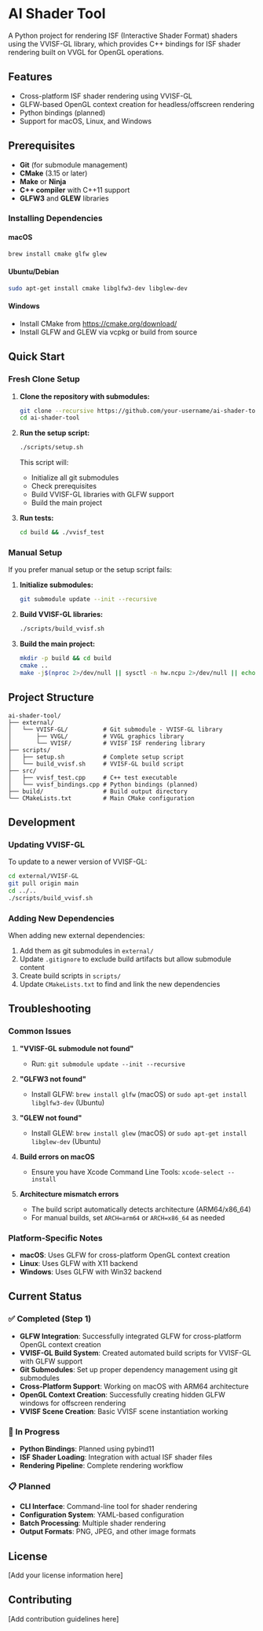 # AI Shader Tool

A Python project for rendering ISF (Interactive Shader Format) shaders using the VVISF-GL library, which provides C++ bindings for ISF shader rendering built on VVGL for OpenGL operations.

## Features

- Cross-platform ISF shader rendering using VVISF-GL
- GLFW-based OpenGL context creation for headless/offscreen rendering
- Python bindings (planned)
- Support for macOS, Linux, and Windows

## Prerequisites

- **Git** (for submodule management)
- **CMake** (3.15 or later)
- **Make** or **Ninja**
- **C++ compiler** with C++11 support
- **GLFW3** and **GLEW** libraries

### Installing Dependencies

#### macOS
```bash
brew install cmake glfw glew
```

#### Ubuntu/Debian
```bash
sudo apt-get install cmake libglfw3-dev libglew-dev
```

#### Windows
- Install CMake from https://cmake.org/download/
- Install GLFW and GLEW via vcpkg or build from source

## Quick Start

### Fresh Clone Setup

1. **Clone the repository with submodules:**
   ```bash
   git clone --recursive https://github.com/your-username/ai-shader-tool.git
   cd ai-shader-tool
   ```

2. **Run the setup script:**
   ```bash
   ./scripts/setup.sh
   ```

   This script will:
   - Initialize all git submodules
   - Check prerequisites
   - Build VVISF-GL libraries with GLFW support
   - Build the main project

3. **Run tests:**
   ```bash
   cd build && ./vvisf_test
   ```

### Manual Setup

If you prefer manual setup or the setup script fails:

1. **Initialize submodules:**
   ```bash
   git submodule update --init --recursive
   ```

2. **Build VVISF-GL libraries:**
   ```bash
   ./scripts/build_vvisf.sh
   ```

3. **Build the main project:**
   ```bash
   mkdir -p build && cd build
   cmake ..
   make -j$(nproc 2>/dev/null || sysctl -n hw.ncpu 2>/dev/null || echo 4)
   ```

## Project Structure

```
ai-shader-tool/
├── external/
│   └── VVISF-GL/          # Git submodule - VVISF-GL library
│       ├── VVGL/          # VVGL graphics library
│       └── VVISF/         # VVISF ISF rendering library
├── scripts/
│   ├── setup.sh           # Complete setup script
│   └── build_vvisf.sh     # VVISF-GL build script
├── src/
│   ├── vvisf_test.cpp     # C++ test executable
│   └── vvisf_bindings.cpp # Python bindings (planned)
├── build/                 # Build output directory
└── CMakeLists.txt         # Main CMake configuration
```

## Development

### Updating VVISF-GL

To update to a newer version of VVISF-GL:

```bash
cd external/VVISF-GL
git pull origin main
cd ../..
./scripts/build_vvisf.sh
```

### Adding New Dependencies

When adding new external dependencies:

1. Add them as git submodules in `external/`
2. Update `.gitignore` to exclude build artifacts but allow submodule content
3. Create build scripts in `scripts/`
4. Update `CMakeLists.txt` to find and link the new dependencies

## Troubleshooting

### Common Issues

1. **"VVISF-GL submodule not found"**
   - Run: `git submodule update --init --recursive`

2. **"GLFW3 not found"**
   - Install GLFW: `brew install glfw` (macOS) or `sudo apt-get install libglfw3-dev` (Ubuntu)

3. **"GLEW not found"**
   - Install GLEW: `brew install glew` (macOS) or `sudo apt-get install libglew-dev` (Ubuntu)

4. **Build errors on macOS**
   - Ensure you have Xcode Command Line Tools: `xcode-select --install`

5. **Architecture mismatch errors**
   - The build script automatically detects architecture (ARM64/x86_64)
   - For manual builds, set `ARCH=arm64` or `ARCH=x86_64` as needed

### Platform-Specific Notes

- **macOS**: Uses GLFW for cross-platform OpenGL context creation
- **Linux**: Uses GLFW with X11 backend
- **Windows**: Uses GLFW with Win32 backend

## Current Status

### ✅ Completed (Step 1)
- **GLFW Integration**: Successfully integrated GLFW for cross-platform OpenGL context creation
- **VVISF-GL Build System**: Created automated build scripts for VVISF-GL with GLFW support
- **Git Submodules**: Set up proper dependency management using git submodules
- **Cross-Platform Support**: Working on macOS with ARM64 architecture
- **OpenGL Context Creation**: Successfully creating hidden GLFW windows for offscreen rendering
- **VVISF Scene Creation**: Basic VVISF scene instantiation working

### 🔄 In Progress
- **Python Bindings**: Planned using pybind11
- **ISF Shader Loading**: Integration with actual ISF shader files
- **Rendering Pipeline**: Complete rendering workflow

### 📋 Planned
- **CLI Interface**: Command-line tool for shader rendering
- **Configuration System**: YAML-based configuration
- **Batch Processing**: Multiple shader rendering
- **Output Formats**: PNG, JPEG, and other image formats

## License

[Add your license information here]

## Contributing

[Add contribution guidelines here] 